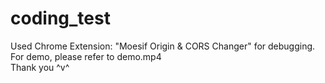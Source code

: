 # coding_test

Used Chrome Extension: "Moesif Origin & CORS Changer" for debugging.  
For demo, please refer to demo.mp4  
Thank you ^v^  
